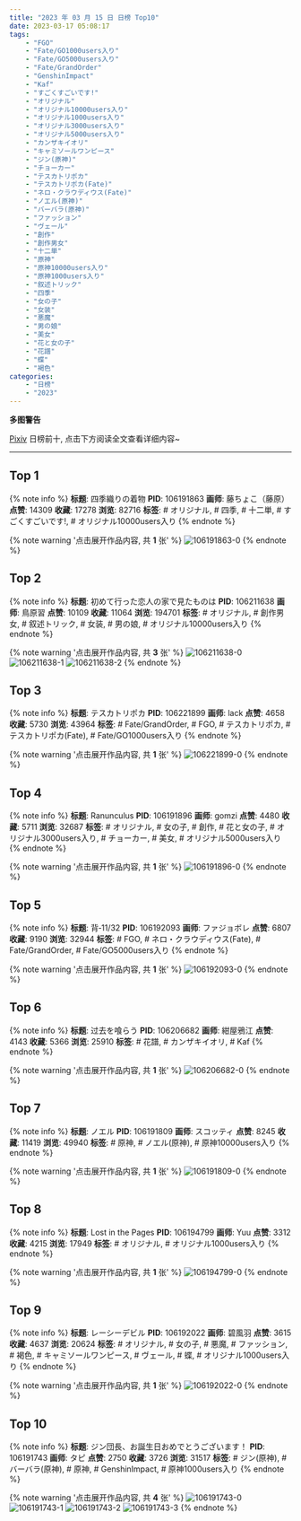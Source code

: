 ```yaml
---
title: "2023 年 03 月 15 日 日榜 Top10"
date: 2023-03-17 05:08:17
tags:
    - "FGO"
    - "Fate/GO1000users入り"
    - "Fate/GO5000users入り"
    - "Fate/GrandOrder"
    - "GenshinImpact"
    - "Kaf"
    - "すごくすごいです!"
    - "オリジナル"
    - "オリジナル10000users入り"
    - "オリジナル1000users入り"
    - "オリジナル3000users入り"
    - "オリジナル5000users入り"
    - "カンザキイオリ"
    - "キャミソールワンピース"
    - "ジン(原神)"
    - "チョーカー"
    - "テスカトリポカ"
    - "テスカトリポカ(Fate)"
    - "ネロ・クラウディウス(Fate)"
    - "ノエル(原神)"
    - "バーバラ(原神)"
    - "ファッション"
    - "ヴェール"
    - "創作"
    - "創作男女"
    - "十二単"
    - "原神"
    - "原神10000users入り"
    - "原神1000users入り"
    - "叙述トリック"
    - "四季"
    - "女の子"
    - "女装"
    - "悪魔"
    - "男の娘"
    - "美女"
    - "花と女の子"
    - "花譜"
    - "蝶"
    - "褐色"
categories:
    - "日榜"
    - "2023"
---
```


<i class="fa fa-triangle-exclamation"></i>**多图警告**<i class="fa fa-triangle-exclamation"></i>

[Pixiv](https://www.pixiv.net/) 日榜前十, 点击下方阅读全文查看详细内容~

<!-- more -->

---

## Top 1

{% note info %}
**标题**: 四季織りの着物
**PID**: 106191863 **画师**: 藤ちょこ（藤原）
**点赞**: 14309 **收藏**: 17278 **浏览**: 82716
**标签**: # オリジナル, # 四季, # 十二単, # すごくすごいです!, # オリジナル10000users入り
{% endnote %}

{% note warning '点击展开作品内容, 共 **1** 张' %}
![106191863-0](https://i.pixiv.re/img-original/img/2023/03/14/00/00/39/106191863_p0.png)
{% endnote %}

## Top 2

{% note info %}
**标题**: 初めて行った恋人の家で見たものは
**PID**: 106211638 **画师**: 鳥原習
**点赞**: 10109 **收藏**: 11064 **浏览**: 194701
**标签**: # オリジナル, # 創作男女, # 叙述トリック, # 女装, # 男の娘, # オリジナル10000users入り
{% endnote %}

{% note warning '点击展开作品内容, 共 **3** 张' %}
![106211638-0](https://i.pixiv.re/img-original/img/2023/03/14/19/10/52/106211638_p0.jpg)
![106211638-1](https://i.pixiv.re/img-original/img/2023/03/14/19/10/52/106211638_p1.jpg)
![106211638-2](https://i.pixiv.re/img-original/img/2023/03/14/19/10/52/106211638_p2.jpg)
{% endnote %}

## Top 3

{% note info %}
**标题**: テスカトリポカ
**PID**: 106221899 **画师**: lack
**点赞**: 4658 **收藏**: 5730 **浏览**: 43964
**标签**: # Fate/GrandOrder, # FGO, # テスカトリポカ, # テスカトリポカ(Fate), # Fate/GO1000users入り
{% endnote %}

{% note warning '点击展开作品内容, 共 **1** 张' %}
![106221899-0](https://i.pixiv.re/img-original/img/2023/03/15/00/02/07/106221899_p0.png)
{% endnote %}

## Top 4

{% note info %}
**标题**: Ranunculus
**PID**: 106191896 **画师**: gomzi
**点赞**: 4480 **收藏**: 5711 **浏览**: 32687
**标签**: # オリジナル, # 女の子, # 創作, # 花と女の子, # オリジナル3000users入り, # チョーカー, # 美女, # オリジナル5000users入り
{% endnote %}

{% note warning '点击展开作品内容, 共 **1** 张' %}
![106191896-0](https://i.pixiv.re/img-original/img/2023/03/14/00/00/50/106191896_p0.jpg)
{% endnote %}

## Top 5

{% note info %}
**标题**: 背‐11/32
**PID**: 106192093 **画师**: ファジョボレ
**点赞**: 6807 **收藏**: 9190 **浏览**: 32944
**标签**: # FGO, # ネロ・クラウディウス(Fate), # Fate/GrandOrder, # Fate/GO5000users入り
{% endnote %}

{% note warning '点击展开作品内容, 共 **1** 张' %}
![106192093-0](https://i.pixiv.re/img-original/img/2023/03/14/00/02/24/106192093_p0.jpg)
{% endnote %}

## Top 6

{% note info %}
**标题**: 过去を喰らう
**PID**: 106206682 **画师**: 紺屋鴉江
**点赞**: 4143 **收藏**: 5366 **浏览**: 25910
**标签**: # 花譜, # カンザキイオリ, # Kaf
{% endnote %}

{% note warning '点击展开作品内容, 共 **1** 张' %}
![106206682-0](https://i.pixiv.re/img-original/img/2023/03/14/15/13/44/106206682_p0.jpg)
{% endnote %}

## Top 7

{% note info %}
**标题**: ノエル
**PID**: 106191809 **画师**: スコッティ
**点赞**: 8245 **收藏**: 11419 **浏览**: 49940
**标签**: # 原神, # ノエル(原神), # 原神10000users入り
{% endnote %}

{% note warning '点击展开作品内容, 共 **1** 张' %}
![106191809-0](https://i.pixiv.re/img-original/img/2023/03/14/05/34/47/106191809_p0.jpg)
{% endnote %}

## Top 8

{% note info %}
**标题**: Lost in the Pages
**PID**: 106194799 **画师**: Yuu
**点赞**: 3312 **收藏**: 4215 **浏览**: 17949
**标签**: # オリジナル, # オリジナル1000users入り
{% endnote %}

{% note warning '点击展开作品内容, 共 **1** 张' %}
![106194799-0](https://i.pixiv.re/img-original/img/2023/03/14/01/22/30/106194799_p0.jpg)
{% endnote %}

## Top 9

{% note info %}
**标题**: レーシーデビル
**PID**: 106192022 **画师**: 碧風羽
**点赞**: 3615 **收藏**: 4637 **浏览**: 20624
**标签**: # オリジナル, # 女の子, # 悪魔, # ファッション, # 褐色, # キャミソールワンピース, # ヴェール, # 蝶, # オリジナル1000users入り
{% endnote %}

{% note warning '点击展开作品内容, 共 **1** 张' %}
![106192022-0](https://i.pixiv.re/img-original/img/2023/03/14/00/01/42/106192022_p0.jpg)
{% endnote %}

## Top 10

{% note info %}
**标题**: ジン団長、お誕生日おめでとうございます！
**PID**: 106191743 **画师**: タピ
**点赞**: 2750 **收藏**: 3726 **浏览**: 31517
**标签**: # ジン(原神), # バーバラ(原神), # 原神, # GenshinImpact, # 原神1000users入り
{% endnote %}

{% note warning '点击展开作品内容, 共 **4** 张' %}
![106191743-0](https://i.pixiv.re/img-original/img/2023/03/14/00/00/06/106191743_p0.jpg)
![106191743-1](https://i.pixiv.re/img-original/img/2023/03/14/00/00/06/106191743_p1.jpg)
![106191743-2](https://i.pixiv.re/img-original/img/2023/03/14/00/00/06/106191743_p2.jpg)
![106191743-3](https://i.pixiv.re/img-original/img/2023/03/14/00/00/06/106191743_p3.jpg)
{% endnote %}
